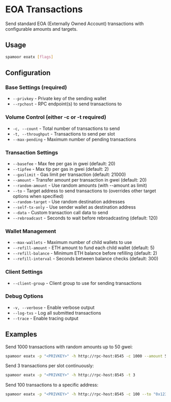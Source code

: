 # EOA Transactions

Send standard EOA (Externally Owned Account) transactions with configurable amounts and targets.

## Usage

```bash
spamoor eoatx [flags]
```

## Configuration

### Base Settings (required)
- `--privkey` - Private key of the sending wallet
- `--rpchost` - RPC endpoint(s) to send transactions to

### Volume Control (either -c or -t required)
- `-c, --count` - Total number of transactions to send
- `-t, --throughput` - Transactions to send per slot
- `--max-pending` - Maximum number of pending transactions

### Transaction Settings
- `--basefee` - Max fee per gas in gwei (default: 20)
- `--tipfee` - Max tip per gas in gwei (default: 2)
- `--gaslimit` - Gas limit per transaction (default: 21000)
- `--amount` - Transfer amount per transaction in gwei (default: 20)
- `--random-amount` - Use random amounts (with --amount as limit)
- `--to` - Target address to send transactions to (overrides other target options when specified)
- `--random-target` - Use random destination addresses
- `--self-tx-only` - Use sender wallet as destination address
- `--data` - Custom transaction call data to send
- `--rebroadcast` - Seconds to wait before rebroadcasting (default: 120)

### Wallet Management
- `--max-wallets` - Maximum number of child wallets to use
- `--refill-amount` - ETH amount to fund each child wallet (default: 5)
- `--refill-balance` - Minimum ETH balance before refilling (default: 2)
- `--refill-interval` - Seconds between balance checks (default: 300)

### Client Settings
- `--client-group` - Client group to use for sending transactions

### Debug Options
- `-v, --verbose` - Enable verbose output
- `--log-txs` - Log all submitted transactions
- `--trace` - Enable tracing output

## Examples

Send 1000 transactions with random amounts up to 50 gwei:
```bash
spamoor eoatx -p "<PRIVKEY>" -h http://rpc-host:8545 -c 1000 --amount 50 --random-amount
```

Send 3 transactions per slot continuously:
```bash
spamoor eoatx -p "<PRIVKEY>" -h http://rpc-host:8545 -t 3
```

Send 100 transactions to a specific address:
```bash
spamoor eoatx -p "<PRIVKEY>" -h http://rpc-host:8545 -c 100 --to "0x1234567890123456789012345678901234567890"
``` 